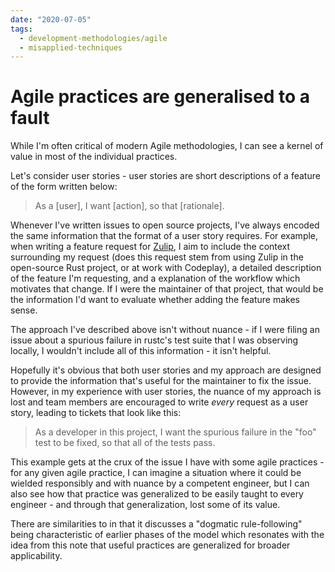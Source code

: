 ```yaml
---
date: "2020-07-05"
tags:
  - development-methodologies/agile
  - misapplied-techniques
---
```


# Agile practices are generalised to a fault
While I'm often critical of modern Agile methodologies, I can see a kernel of value in most of
the individual practices.

Let's consider user stories - user stories are short descriptions of a feature of the form
written below:

> As a [user], I want [action], so that [rationale].

Whenever I've written issues to open source projects, I've always encoded the same information that
the format of a user story requires. For example, when writing a feature request for
[Zulip](https://zulip.com), I aim to include the context surrounding my request (does this request
stem from using Zulip in the open-source Rust project, or at work with Codeplay), a detailed
description of the feature I'm requesting, and a explanation of the workflow which motivates that
change. If I were the maintainer of that project, that would be the information I'd want to evaluate
whether adding the feature makes sense.

The approach I've described above isn't without nuance - if I were filing an issue about a spurious
failure in rustc's test suite that I was observing locally, I wouldn't include all of this
information - it isn't helpful.

Hopefully it's obvious that both user stories and my approach are designed to provide the
information that's useful for the maintainer to fix the issue. However, in my experience with user
stories, the nuance of my approach is lost and team members are encouraged to write *every* request
as a user story, leading to tickets that look like this:

> As a developer in this project, I want the spurious failure in the "foo" test to be fixed,
> so that all of the tests pass.

This example gets at the crux of the issue I have with some agile practices - for any given agile
practice, I can imagine a situation where it could be wielded responsibly and with nuance by a
competent engineer, but I can also see how that practice was generalized to be easily taught to
every engineer - and through that generalization, lost some of its value.

There are similarities to <f949e0c1> in that it discusses a "dogmatic rule-following" being
characteristic of earlier phases of the model which resonates with the idea from this note that
useful practices are generalized for broader applicability.

